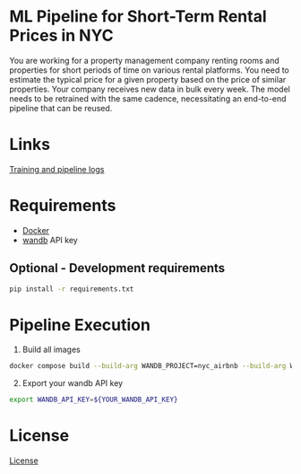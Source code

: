 # ML Pipeline for Short-Term Rental Prices in NYC
You are working for a property management company renting rooms and properties for short periods of 
time on various rental platforms. You need to estimate the typical price for a given property based 
on the price of similar properties. Your company receives new data in bulk every week. The model needs 
to be retrained with the same cadence, necessitating an end-to-end pipeline that can be reused.

# Links
[Training and pipeline logs](https://wandb.ai/abdulazizab/nyc_airbnb?workspace=user-abdulazizab)
# Requirements

- [Docker](https://docs.docker.com/engine/install/)
- [wandb](wandb.ai) API key

## Optional - Development requirements

```bash
pip install -r requirements.txt
```

# Pipeline Execution

1. Build all images
```bash
docker compose build --build-arg WANDB_PROJECT=nyc_airbnb --build-arg WANDB_RUN_GROUP=development
```
2. Export your wandb API key
```bash
export WANDB_API_KEY=${YOUR_WANDB_API_KEY}
```
# License

[License](LICENSE.txt)
